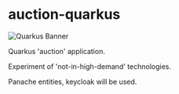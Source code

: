 # auction-quarkus


![Quarkus Banner](https://github.com/Mert18/auction-quarkus/assets/40024436/800613d4-e4c4-48b8-8011-591330b6122f)

Quarkus 'auction' application.

Experiment of 'not-in-high-demand' technologies.

Panache entities, keycloak will be used.
